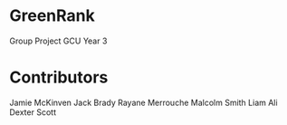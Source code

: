 # GreenRank
Group Project GCU Year 3

# Contributors
Jamie McKinven
Jack Brady
Rayane Merrouche
Malcolm Smith
Liam Ali
Dexter Scott
